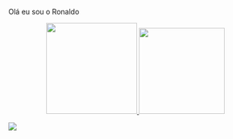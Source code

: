 Olá eu sou o Ronaldo

<div align="center">
  <a href="https://github.com/elronyjunior">
  <img height="180em" src="https://github-readme-stats.vercel.app/api?username=elronyjunior&show_icons=true&theme=tokyonight&include_all_commits=true&count_private=true"/>
  <img height="170em" src="https://github-readme-stats.vercel.app/api/top-langs/?username=elronyjunior&layout=compact&langs_count=7&theme=tokyonight"/>
</div>
  <div>
   
   <a href="https://instagram.com/ronaldoaraujosilvajunior" target="_blank"><img src="https://img.shields.io/badge/-Instagram-%23E4405F?style=for-the-badge&logo=instagram&logoColor=white" target="_blank"></a>
  </div>
